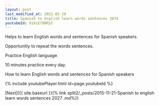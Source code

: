 ```yaml
---
layout: post
last_modified_at: 2021-03-29
title: Spanish to English learn words sentences 2074 
youtubeId: 91XcE78NPpI
---
```

 
 
Helps to learn English words and sentences for Spanish speakers.

Opportunitiy to repeat the words sentences. 

Practice English language. 
 
10 minutes practice every day. 
 
How to learn English words and sentences for Spanish speakers 
 
{% include youtubePlayer.html id=page.youtubeId %}
 
 
[Next]({{ site.baseurl }}{% link  split2/_posts/2015-11-21-Spanish to english learn words sentences 2027 .md%})
 
